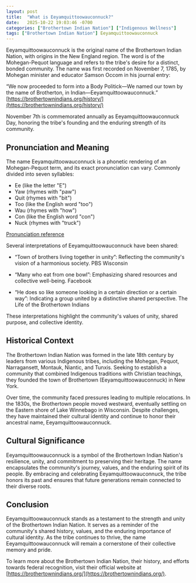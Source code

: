 ```yaml
---
layout: post
title:  "What is Eeyamquittoowauconnuck?"
date:   2025-10-22 19:03:46 -0700
categories: ["Brothertown Indian Nation"] ["Indigenous Wellness"]
tags: ["Brothertown Indian Nation"] Eeyamquittoowauconnuck
---
```


Eeyamquittoowauconnuck is the original name of the Brothertown Indian Nation, with origins in the New England region. The word is of the Mohegan-Pequot language and refers to the tribe's desire for a distinct, bonded community. The name was first recorded on November 7, 1785, by Mohegan minister and educator Samson Occom in his journal entry:

“We now proceeded to form into a Body Politick—We named our town by the name of Brotherton, in Indian—Eeyamquittoowauconnuck.” [https://brothertownindians.org/history/](https://brothertownindians.org/history/)

November 7th is commemorated annually as Eeyamquittoowauconnuck Day, honoring the tribe's founding and the enduring strength of its community.

## Pronunciation and Meaning
The name Eeyamquittoowauconnuck is a phonetic rendering of an Mohegan-Pequot term, and its exact pronunciation can vary. Commonly divided into seven syllables:

* Ee (like the letter "E")
* Yaw (rhymes with "paw")
* Quit (rhymes with "bit")
* Too (like the English word "too")
* Wau (rhymes with "how")
* Con (like the English word "con")
* Nuck (rhymes with "truck")

[Pronunciation reference](https://youtu.be/XAnNGURBopM?si=OD5JjludLA7O_6Yn&t=83)

Several interpretations of Eeyamquittoowauconnuck have been shared:

* “Town of brothers living together in unity”: Reflecting the community's vision of a harmonious society. PBS Wisconsin

* “Many who eat from one bowl”: Emphasizing shared resources and collective well-being. Facebook

* “He does so like someone looking in a certain direction or a certain way”: Indicating a group united by a distinctive shared perspective. The Life of the Brothertown Indians

These interpretations highlight the community's values of unity, shared purpose, and collective identity.

## Historical Context
The Brothertown Indian Nation was formed in the late 18th century by leaders from various Indigenous tribes, including the Mohegan, Pequot, Narragansett, Montauk, Niantic, and Tunxis. Seeking to establish a community that combined Indigenous traditions with Christian teachings, they founded the town of Brothertown (Eeyamquittoowauconnuck) in New York. 

Over time, the community faced pressures leading to multiple relocations. In the 1830s, the Brothertown people moved westward, eventually settling on the Eastern shore of Lake Winnebago in Wisconsin. Despite challenges, they have maintained their cultural identity and continue to honor their ancestral name, Eeyamquittoowauconnuck.

## Cultural Significance
Eeyamquittoowauconnuck is a symbol of the Brothertown Indian Nation's resilience, unity, and commitment to preserving their heritage. The name encapsulates the community's journey, values, and the enduring spirit of its people. By embracing and celebrating Eeyamquittoowauconnuck, the tribe honors its past and ensures that future generations remain connected to their diverse roots.

## Conclusion
Eeyamquittoowauconnuck stands as a testament to the strength and unity of the Brothertown Indian Nation. It serves as a reminder of the community's shared history, values, and the enduring importance of cultural identity. As the tribe continues to thrive, the name Eeyamquittoowauconnuck will remain a cornerstone of their collective memory and pride.

To learn more about the Brothertown Indian Nation, their history, and efforts towards federal recognition, visit their official website at [https://brothertownindians.org/](https://brothertownindians.org/).
